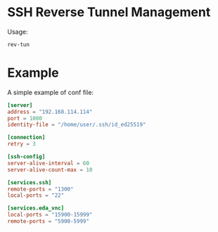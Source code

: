 # SSH Reverse Tunnel Management

Usage:

```bash
rev-tun
```

# Example

A simple example of conf file:

```toml
[server]
address = "192.168.114.114"
port = 1000
identity-file = "/home/user/.ssh/id_ed25519"

[connection]
retry = 3

[ssh-config]
server-alive-interval = 60
server-alive-count-max = 10

[services.ssh]
remote-ports = "1300"
local-ports = "22"

[services.eda_vnc]
local-ports = "15900-15999"
remote-ports = "5900-5999"
```